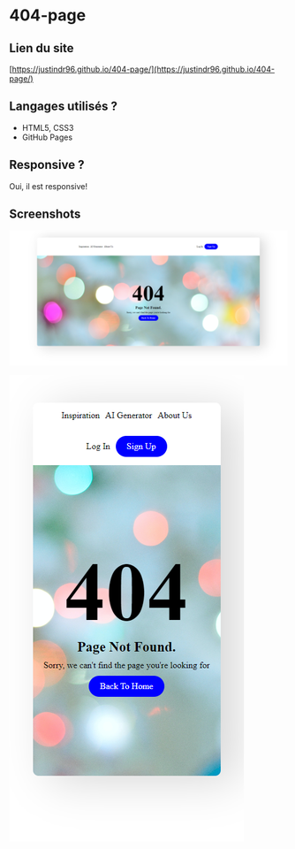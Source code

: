 # 404-page

## Lien du site

[https://justindr96.github.io/404-page/](https://justindr96.github.io/404-page/)

## Langages utilisés ?

- HTML5, CSS3
- GitHub Pages

## Responsive ?

Oui, il est responsive!

## Screenshots

![screenshot1](./image/404-Page.png)

![screenshot2](./image/404-Page-mobile.png)
